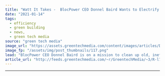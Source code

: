 ```yaml
---
title: "Watt It Takes -  BlocPower CEO Donnel Baird Wants to Electrify Buildings for Everyone"
date: "2021-01-14"
tags: 
  - efficiency
  - green building
  - news,
  - green tech media
source: "green tech media"
image_url: "https://assets.greentechmedia.com/content/images/articles/Donnel_Baird.jpeg"
image_fp: "/assets/img/post_thumbnails/117.png"
lead: "BlocPower CEO Donnel Baird is on a mission to clean up old, inefficient buildings in America’s cities — and help people who are exposed to the worst pollution. BlocPower was founded in 2012. It’s raised venture capital from Kapor Capital and Andreess ..."
article_url: "http://feeds.greentechmedia.com/~r/GreentechMedia/~3/R-l7yQ7QZjo/watt-it-takes-blocpower-ceo-donnel-baird-wants-to-electrify-buildings-for-everyone"
---
```


---
